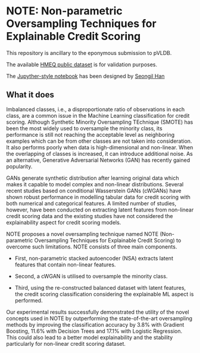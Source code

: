 # NOTE: Non-parametric Oversampling Techniques for Explainable Credit Scoring

This repository is ancillary to the eponymous submission to pVLDB.

The available [HMEQ public dataset](https://github.com/ale66/note/blob/main/hmeq.csv) is for validation purposes.

The [Jupyther-style notebook](https://github.com/ale66/note/blob/main/note.jpynb) has been designed by [Seongil Han](https://www.dcs.bbk.ac.uk/about/people/research-students/han-seongil/)

## What it does
Imbalanced classes, i.e., a disproportionate ratio of observations in each class, are a common issue in the Machine Learning classification for credit scoring. 
Although Synthetic Minority Oversampling TEchnique (SMOTE) has been the most widely used to oversample the minority class, its performance is still not reaching the acceptable level as neighboring examples which can be from other classes are not taken into consideration. 
It also performs poorly when data is high-dimensional and non-linear. When the overlapping of classes is increased, it can introduce additional noise. 
As an alternative, Generative Adversarial Networks (GAN) has recently gained popularity. 

GANs generate synthetic distribution after learning original data which makes it capable to model complex and non-linear distributions. 
Several recent studies based on conditional Wasserstein GANs (cWGANs) have shown robust performance in modelling tabular data for credit scoring with both numerical and categorical features. 
A limited number of studies, however, have been conducted on extracting latent features from non-linear credit scoring data and the existing studies have not considered the explainability aspect for credit scoring models. 

NOTE proposes a novel oversampling technique named NOTE (Non-parametric Oversampling Techniques for Explainable Credit Scoring) to overcome such limitations. 
NOTE consists of three main components. 

* First, non-parametric stacked autoencoder (NSA) extracts latent features that contain non-linear features. 

* Second, a cWGAN is utilised to oversample the minority class. 

* Third, using the re-constructed balanced dataset with latent features, the credit scoring classification considering the explainable ML aspect is performed. 

Our experimental results successfully demonstrated the utility of the novel concepts used in NOTE by outperforming the state-of-the-art oversampling methods by improving the classification accuracy by 3.8\% with Gradient Boosting, 11.6\% with Decision Trees and 17.1\% with Logistic Regression. 
This could also lead to a better model explainability and the stability particularly for non-linear credit scoring dataset. 

